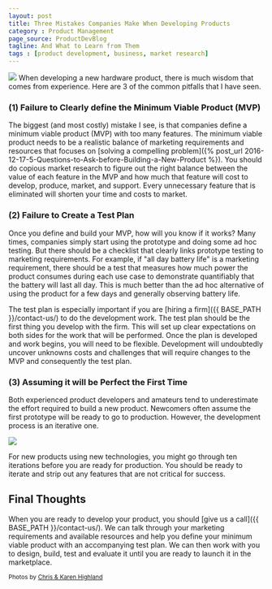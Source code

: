 ```yaml
---
layout: post
title: Three Mistakes Companies Make When Developing Products
category : Product Management
page_source: ProductDevBlog
tagline: And What to Learn from Them
tags : [product development, business, market research]
---
```


<img class="post_image" src="{{ BASE_PATH }}/images/big-mistake.jpg" />
When developing a new hardware product, there is much wisdom that comes from experience.  Here are 3 of the common pitfalls that I have seen.

### (1) Failure to Clearly define the Minimum Viable Product (MVP)

The biggest (and most costly) mistake I see, is that companies define a minimum viable product (MVP) with too many features. The minimum viable product needs to be a realistic balance of marketing requirements and resources that focuses on [solving a compelling problem]({% post_url 2016-12-17-5-Questions-to-Ask-before-Building-a-New-Product %}). You should do copious market research to figure out the right balance between the value of each feature in the MVP and how much that feature will cost to develop, produce, market, and support. Every unnecessary feature that is eliminated will shorten your time and costs to market.

### (2) Failure to Create a Test Plan

Once you define and build your MVP, how will you know if it works? Many times, companies simply start using the prototype and doing some ad hoc testing. But there should be a checklist that clearly links prototype testing to marketing requirements. For example, if "all day battery life" is a marketing requirement, there should be a test that measures how much power the product consumes during each use case to demonstrate quantifiably that the battery will last all day. This is much better than the ad hoc alternative of using the product for a few days and generally observing battery life.

The test plan is especially important if you are [hiring a firm]({{ BASE_PATH }}/contact-us/) to do the development work. The test plan should be the first thing you develop with the firm. This will set up clear expectations on both sides for the work that will be performed. Once the plan is developed and work begins, you will need to be flexible.  Development will undoubtedly uncover unknowns costs and challenges that will require changes to the MVP and consequently the test plan.

### (3) Assuming it will be Perfect the First Time

Both experienced product developers and amateurs tend to underestimate the effort required to build a new product. Newcomers often assume the first prototype will be ready to go to production. However, the development process is an iterative one.

<img class="post_image" src="{{ BASE_PATH }}/images/design-build-test-evaluate.svg" />

For new products using new technologies, you might go through ten iterations before you are ready for production. You should be ready to iterate and strip out any features that are not critical for success.

Final Thoughts
---------------

When you are ready to develop your product, you should [give us a call]({{ BASE_PATH }}/contact-us/). We can talk through your marketing requirements and available resources and help you define your minimum viable product with an accompanying test plan.  We can then work with you to design, build, test and evaluate it until you are ready to launch it in the marketplace.

<small>Photos by <a target="_blank" href="https://www.flickr.com/photos/frederickhomesforsale/">Chris & Karen Highland</a></small>
